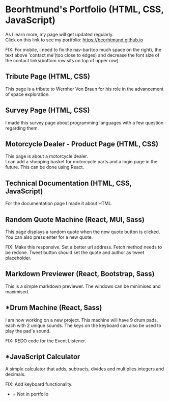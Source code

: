 # Beorhtmund's Portfolio (HTML, CSS, JavaScript)
As I learn more, my page will get updated regularly.
\
Click on this link to see my portfolio: https://beorhtmund.github.io

FIX: For mobile, I need to fix the nav-bar(too much space on the right), the text above 'contact me'(too close to edges) and decrease the font size of the contact links(bottom row sits on top of upper row).

## Tribute Page (HTML, CSS)
This page is a tribute to Wernher Von Braun for his role in the advancement of space exploration.

## Survey Page (HTML, CSS)
I made this survey page about programming languages with a few question regarding them.

## Motorcycle Dealer - Product Page (HTML, CSS)
This page is about a motorcycle dealer.
\
I can add a shopping basket for motorcycle parts and a login page in the future. This can be done using React.

## Technical Documentation (HTML, CSS, JavaScript)
For the documentation page I made it about HTML.

## Random Quote Machine (React, MUI, Sass)
This page displays a random quote when the new quote button is clicked. You can also press enter for a new quote.

FIX: Make this responsive. Set a better url address. Fetch method needs to be redone. Tweet button should set the quote and author as tweet placeholder.

## Markdown Previewer (React, Bootstrap, Sass)
This is a simple markdown previewer. The windows can be minimised and maximised.

## *Drum Machine (React, Sass)
I am now working on a new project. This machine will have 9 drum pads, each with 2 unique sounds. The keys on the keyboard can also be used to play the pad's sound.

FIX: REDO code for the Event Listener.

## *JavaScript Calculator
A simple calculator that adds, subtracts, divides and multiplies integers and decimals.

FIX: Add keyboard functionality.

* = Not in portfolio
